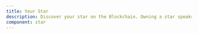 ```yaml
---
title: Your Star
description: Discover your star on the Blockchain. Owning a star speaks greatly of your character. Owning a star created with Ethereum technology speaks of a person with a fine eye for detail, and a grasp of the next future markets.
component: star
---
```

